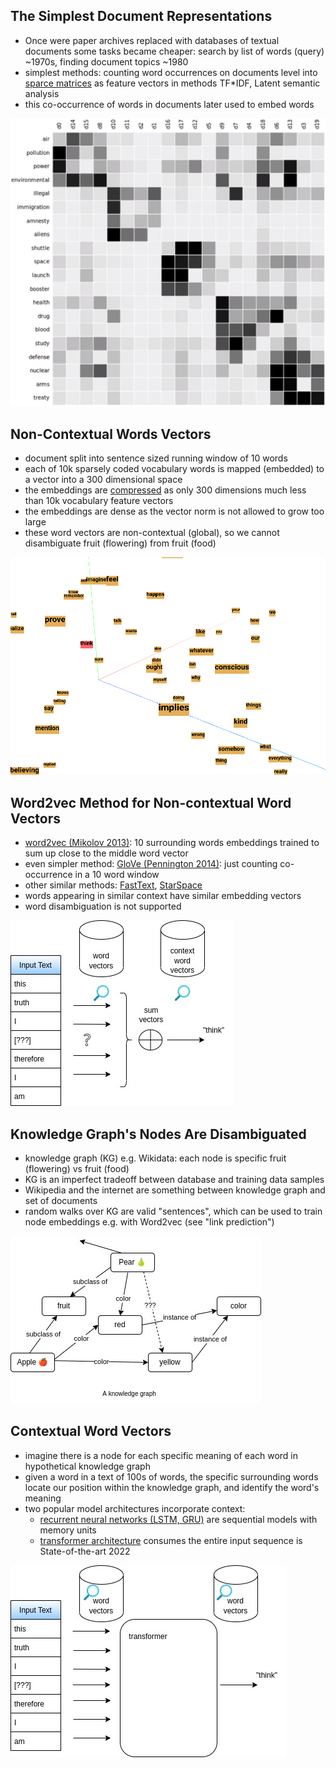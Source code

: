 ## The Simplest Document Representations
- Once were paper archives replaced with databases of textual documents some tasks became cheaper: search by list of words (query) ~1970s, finding document topics ~1980
- simplest methods: counting word occurrences on documents level into [sparce matrices](/ml/sparse-matrix-why-and-when) as feature vectors in methods TF*IDF, Latent semantic analysis
- this co-occurrence of words in documents later used to embed words

![Latent semantic analysis - CC BY-SA 4.0 Christoph Carl Kling](/images/latent-semantic-analysis-wiki.png)


## Non-Contextual Words Vectors
- document split into sentence sized running window of 10 words
- each of 10k sparsely coded vocabulary words is mapped (embedded) to a vector into a 300 dimensional space
- the embeddings are [compressed](/ml/neural-data-compression) as only 300 dimensions much less than 10k vocabulary feature vectors
- the embeddings are dense as the vector norm is not allowed to grow too large
- these word vectors are non-contextual (global), so we cannot disambiguate fruit (flowering) from fruit (food)

![word2vec](/images/word2vec-10k-tensorflow-projector.png)


## Word2vec Method for Non-contextual Word Vectors
- [word2vec (Mikolov 2013)](https://arxiv.org/pdf/1301.3781.pdf): 10 surrounding words embeddings trained to sum up close to the middle word vector
- even simpler method: [GloVe (Pennington 2014)](https://nlp.stanford.edu/pubs/glove.pdf): just counting co-occurrence in a 10 word window 
- other similar methods: [FastText](/ml/FastText-Vector-Norms-And-OOV-Words), [StarSpace](/ml/starspace-embedding) 
- words appearing in similar context have similar embedding vectors 
- word disambiguation is not supported

![word2vec operation](/images/word2vec.jpg)


## Knowledge Graph's Nodes Are Disambiguated
- knowledge graph (KG) e.g. Wikidata: each node is specific fruit (flowering) vs fruit (food)
- KG is an imperfect tradeoff between database and training data samples
- Wikipedia and the internet are something between knowledge graph and set of documents
- random walks over KG are valid "sentences", which can be used to train node embeddings e.g. with Word2vec (see "link prediction")

![knowledge graph visualization from wikipedia](/images/knowledge-graph.jpg)


## Contextual Word Vectors
- imagine there is a node for each specific meaning of each word in hypothetical knowledge graph
- given a word in a text of 100s of words, the specific surrounding words locate our position within the knowledge graph, and identify the word's meaning
- two popular model architectures incorporate context:
  - [recurrent neural networks (LSTM, GRU)](/ml/SRU++-Speeds-Up-Transformer-with-Simple-Recurrent-Unit-RNN) are sequential models with memory units
  - [transformer architecture](/ml/transformers-self-attention-mechanism-simplified) consumes the entire input sequence is State-of-the-art 2022

![transformer from word2vec](/images/transformer-from-word2vec.jpg)
